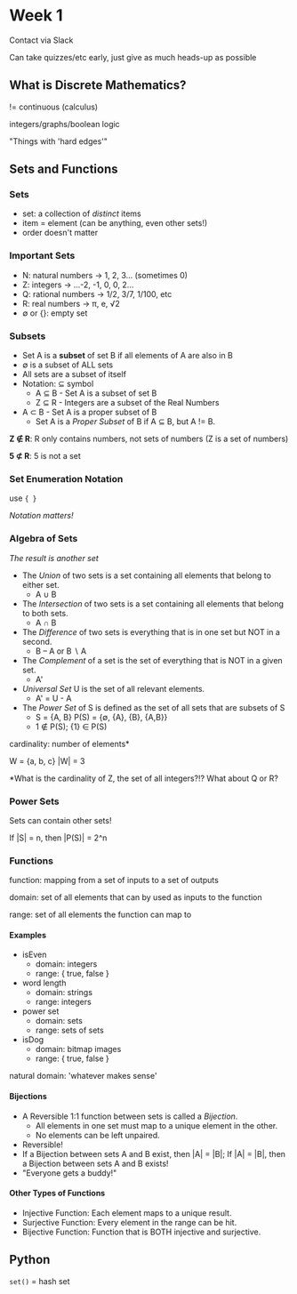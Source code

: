 # Week 1

Contact via Slack

Can take quizzes/etc early, just give as much heads-up as possible

## What is Discrete Mathematics?

!= continuous (calculus)

integers/graphs/boolean logic

"Things with 'hard edges'"

## Sets and Functions

### Sets
- set: a collection of *distinct* items
- item = element (can be anything, even other sets!)
- order doesn't matter

### Important Sets
- N: natural numbers -> 1, 2, 3... (sometimes 0)
- Z: integers -> ...-2, -1, 0, 0, 2...
- Q: rational numbers -> 1/2, 3/7, 1/100, etc
- R: real numbers -> π, e, √2
- ∅ or {}: empty set

### Subsets
- Set A is a **subset** of set B if all elements of A are also in B
- ∅ is a subset of ALL sets
- All sets are a subset of itself
- Notation: ⊆ symbol
  - A ⊆ B - Set A is a subset of set B
  - Z ⊆ R - Integers are a subset of the Real Numbers
- A ⊂ B - Set A is a proper subset of B
  - Set A is a *Proper Subset* of B if A ⊆ B, but A != B.

**Z ∉ R**: R only contains numbers, not sets of numbers (Z is a set of numbers)

**5 ⊄ R**: 5 is not a set

### Set Enumeration Notation
use `{ }`

*Notation matters!*

### Algebra of Sets

*The result is another set*

- The *Union* of two sets is a set containing all elements that belong to either set.
  - A ∪ B
- The *Intersection* of two sets is a set containing all elements that belong to both sets.
  - A ∩ B
- The *Difference* of two sets is everything that is in one set but NOT in a second.
  - B – A or B ∖ A
- The *Complement* of a set is the set of everything that is NOT in a given set.
  - A'
- *Universal Set* U is the set of all relevant elements.
  - A' = U - A
- The *Power Set* of S is defined as the set of all sets that are subsets of S
  - S = {A, B}  P(S) = {∅, {A}, {B}, {A,B}}
  - 1 ∉ P(S); {1} ∈ P(S)

cardinality: number of elements*

W = {a, b, c}  |W| = 3

*What is the cardinality of Z, the set of all integers?!? What about Q or R?

### Power Sets
Sets can contain other sets!

If |S| = n, then |P(S)| = 2^n

### Functions
function: mapping from a set of inputs to a set of outputs

domain: set of all elements that can by used as inputs to the function

range: set of all elements the function can map to

#### Examples
- isEven 
  - domain: integers
  - range: { true, false }
- word length
  - domain: strings
  - range: integers
- power set
  - domain: sets
  - range: sets of sets
- isDog
  - domain: bitmap images
  - range: { true, false }

natural domain: 'whatever makes sense'

#### Bijections
- A Reversible 1:1 function between
sets is called a *Bijection*.
  - All elements in one set must map to a unique element in the other.
  - No elements can be left unpaired.
- Reversible!
- If a Bijection between sets A and B exist, then |A| = |B|; If |A| = |B|, then a Bijection between sets A and B exists!
- "Everyone gets a buddy!"

#### Other Types of Functions
- Injective Function: Each element maps to a unique result.
- Surjective Function: Every element in the range can be hit.
- Bijective Function: Function that is BOTH injective and surjective.

## Python
`set()` = hash set